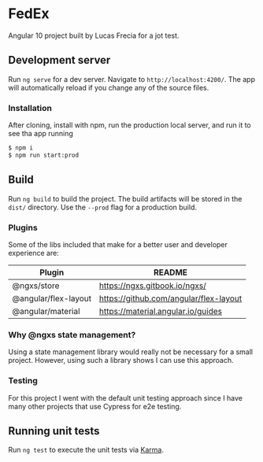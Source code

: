 # FedEx

Angular 10 project built by Lucas Frecia for a jot test.

## Development server

Run `ng serve` for a dev server. Navigate to `http://localhost:4200/`. The app will automatically reload if you change any of the source files.

### Installation

After cloning, install with npm, run the production local server, and run it to see tha app running

```sh
$ npm i
$ npm run start:prod
```

## Build

Run `ng build` to build the project. The build artifacts will be stored in the `dist/` directory. Use the `--prod` flag for a production build.

### Plugins

Some of the libs included that make for a better user and developer experience are:

| Plugin | README |
| ------ | ------ |
| @ngxs/store | https://ngxs.gitbook.io/ngxs/ |
| @angular/flex-layout | https://github.com/angular/flex-layout |
| @angular/material | https://material.angular.io/guides |

### Why @ngxs state management?

Using a state management library would really not be necessary for a small project. However, using such a library shows I can use this approach.

### Testing

For this project I went with the default unit testing approach since I have many other projects that use Cypress for e2e testing.

## Running unit tests

Run `ng test` to execute the unit tests via [Karma](https://karma-runner.github.io).

